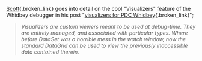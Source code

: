 [Scott](http://blogs.msdn.com/scottno/){.broken_link} goes into detail on the cool "Visualizers" feature of the Whidbey debugger in his post "[visualizers for PDC Whidbey](http://blogs.msdn.com/scottno/archive/2004/02/20/77249.aspx){.broken_link}"; 

> _Visualizers are custom viewers meant to be used at debug-time. They are entirely managed, and associated with particular types. Where before DataSet was a horrible mess in the watch window, now the standard DataGrid can be used to view the previously inaccessible data contained therein._